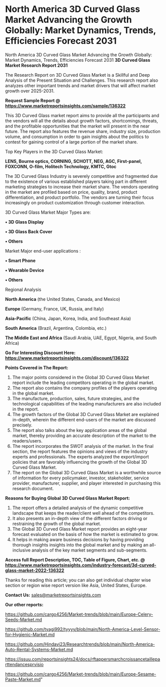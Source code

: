 # North America 3D Curved Glass Market Advancing the Growth Globally: Market Dynamics, Trends, Efficiencies Forecast 2031
 North America 3D Curved Glass Market Advancing the Growth Globally: Market Dynamics, Trends, Efficiencies Forecast 2031
<strong>3D Curved Glass Market Research Report 2031</strong>

The Research Report on 3D Curved Glass Market is a Skillful and Deep Analysis of the Present Situation and Challenges. This research report also analyzes other important trends and market drivers that will affect market growth over 2025-2031.

<strong>Request Sample Report @ <a href=https://www.marketreportsinsights.com/sample/136322>https://www.marketreportsinsights.com/sample/136322</a></strong>

This 3D Curved Glass market report aims to provide all the participants and the vendors will all the details about growth factors, shortcomings, threats, and the profitable opportunities that the market will present in the near future. The report also features the revenue share, industry size, production volume, and consumption in order to gain insights about the politics to contest for gaining control of a large portion of the market share.

Top Key Players in the 3D Curved Glass Market:

<strong>LENS, Bourne optics, CORNING, SCHOTT, NEG, AGC, First-panel, FOXCONN, O-film, Holitech Technology, KMTC, Gtoc</strong>

The 3D Curved Glass Industry is severely competitive and fragmented due to the existence of various established players taking part in different marketing strategies to increase their market share. The vendors operating in the market are profiled based on price, quality, brand, product differentiation, and product portfolio. The vendors are turning their focus increasingly on product customization through customer interaction.

3D Curved Glass Market Major Types are:

<strong>• 3D Glass Display

• 3D Glass Back Cover

• Others</strong>

Market Major end-user applications :

<strong>• Smart Phone

• Wearable Device

• Others</strong>

Regional Analysis

</u><strong><b>North America</b></strong> (the United States, Canada, and Mexico)

<strong><b>Europe </b></strong>(Germany, France, UK, Russia, and Italy)

<strong><b>Asia-Pacific</b></strong> (China, Japan, Korea, India, and Southeast Asia)

<strong><b>South America</b></strong> (Brazil, Argentina, Colombia, etc.)

<strong><b>The Middle East and Africa</b></strong> (Saudi Arabia, UAE, Egypt, Nigeria, and South Africa)

<strong>Go For Interesting Discount Here: <a href=https://www.marketreportsinsights.com/discount/136322>https://www.marketreportsinsights.com/discount/136322</a></strong>

<strong>Points Covered in The Report:</strong>
<ol>
  <li>The major points considered in the Global 3D Curved Glass Market report include the leading competitors operating in the global market.</li>
  <li>The report also contains the company profiles of the players operating in the global market.</li>
  <li>The manufacture, production, sales, future strategies, and the technological capabilities of the leading manufacturers are also included in the report.</li>
  <li>The growth factors of the Global 3D Curved Glass Market are explained in-depth, wherein the different end-users of the market are discussed precisely.</li>
  <li>The report also talks about the key application areas of the global market, thereby providing an accurate description of the market to the readers/users.</li>
  <li>The report incorporates the SWOT analysis of the market. In the final section, the report features the opinions and views of the industry experts and professionals. The experts analyzed the export/import policies that are favorably influencing the growth of the Global 3D Curved Glass Market.</li>
  <li>The report on the Global 3D Curved Glass Market is a worthwhile source of information for every policymaker, investor, stakeholder, service provider, manufacturer, supplier, and player interested in purchasing this research document.</li>
</ol>
<strong>Reasons for Buying Global 3D Curved Glass Market Report:</strong>

<ol>
  <li>The report offers a detailed analysis of the dynamic competitive landscape that keeps the reader/client well ahead of the competitors.</li>
  <li>It also presents an in-depth view of the different factors driving or restraining the growth of the global market.</li>
  <li>The Global 3D Curved Glass Market report provides an eight-year forecast evaluated on the basis of how the market is estimated to grow.</li>
  <li>It helps in making aware business decisions by having providing thorough insights insights into the global market and by making an all-inclusive analysis of the key market segments and sub-segments.</li>
</ol>
<strong>Access full Report Description, TOC, Table of Figure, Chart, etc. @ <a href=https://www.marketreportsinsights.com/industry-forecast/3d-curved-glass-market-2022-136322>https://www.marketreportsinsights.com/industry-forecast/3d-curved-glass-market-2022-136322</a></strong>


Thanks for reading this article; you can also get individual chapter wise section or region wise report version like Asia, United States, Europe.

<strong>Contact Us:</strong>
sales@marketreportsinsights.com

<strong>Our other reports:</strong>

<a href=https://github.com/cargo4256/Market-trends/blob/main/Europe-Celery-Seeds-Market.md>https://github.com/cargo4256/Market-trends/blob/main/Europe-Celery-Seeds-Market.md</a>

<a href=https://github.com/tyagi992/tyyyy/blob/main/North-America-Level-Sensor-for-Hygienic-Market.md>https://github.com/tyagi992/tyyyy/blob/main/North-America-Level-Sensor-for-Hygienic-Market.md</a>

<a href=https://github.com/Hindavi23/Researchtrends/blob/main/North-America-Auto-Rental-Systems-Market.md>https://github.com/Hindavi23/Researchtrends/blob/main/North-America-Auto-Rental-Systems-Market.md</a>

<a href=https://issuu.com/reportsinsights24/docs/rftappersmarchcroissancetailleparttendancesprvisio>https://issuu.com/reportsinsights24/docs/rftappersmarchcroissancetailleparttendancesprvisio</a>

<a href=https://github.com/cargo4256/Market-trends/blob/main/Europe-Sesame-Paste-Market.md>https://github.com/cargo4256/Market-trends/blob/main/Europe-Sesame-Paste-Market.md</a>"
